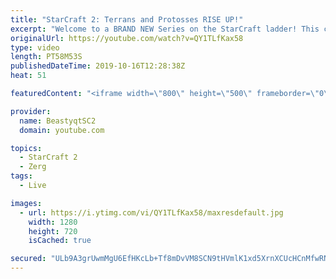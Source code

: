 ```yaml
---
title: "StarCraft 2: Terrans and Protosses RISE UP!"
excerpt: "Welcome to a BRAND NEW Series on the StarCraft ladder! This challenege is called \"Infestors to GM,\" where I play Mass Infestors and try to get to Grandmaster! I am allowing myself to make Queens as well, but other than that, the gameplan is INFESTORS!!!  Also, I will begin to make videos featuring strategies,"
originalUrl: https://youtube.com/watch?v=QY1TLfKax58
type: video
length: PT58M53S
publishedDateTime: 2019-10-16T12:28:38Z
heat: 51

featuredContent: "<iframe width=\"800\" height=\"500\" frameborder=\"0\" src=\"https://www.youtube.com/embed/QY1TLfKax58\" allow=\"accelerometer; autoplay; encrypted-media; gyroscope; picture-in-picture\" allowfullscreen></iframe>"

provider:
  name: BeastyqtSC2
  domain: youtube.com

topics:
  - StarCraft 2
  - Zerg
tags:
  - Live

images:
  - url: https://i.ytimg.com/vi/QY1TLfKax58/maxresdefault.jpg
    width: 1280
    height: 720
    isCached: true

secured: "ULb9A3grUwmMgU6EfHKcLb+Tf8mDvVM8SCN9tHVmlK1xd5XrnXCUcHCnMfwRNt4G+C5d6dGHRHn5MbFgDazHpjXoRuAqN4dplKDib14Ql4JHeO4QzG36xNMDOvGcKKjkn7Gk3jtrAwNZK4tFIoUFbKORPysJWHvWHxc4BizgHxXyVmdrEFDlgyIBRTPmEXAkzuLYazq9jhmXvU8s2e68/0BEy2OfELAFCJdU2hd/5Nk7wTMSKheRBxpvzU5n6nSxvtePUGRXXQTWFnYlzy6YH0sCqYwTDnyM+xgNfhZ6gq5dJB7Mkw31vJLZPB6GOi2tcxiUqrL5bZCz9Ho71SkCEr5t5TvbRL2Ue67wd0cyuRKDw3T2czm1v9ygMIIiLadIJELMBs3pxJIE/Ao+vBfY+HDvVvJOUp2Rd1lBICbce7o=;2ZSYLIrtFBFSJz8o8x7uSQ=="
---
```


